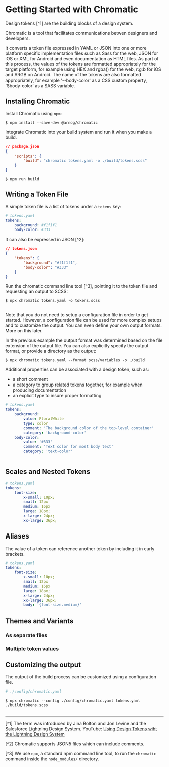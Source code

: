 # Getting Started with Chromatic

Design tokens [^1] are the building blocks of a design system.

Chromatic is a tool that facilitates communications betwen designers and developers.

It converts a token file expressed in YAML or JSON into one or more platform specific implementation files such as Sass for the web, JSON for iOS or XML for Android and even documentation as HTML files. As part of this process, the values of the tokens are formatted appropriately for the target platform, for example using HEX and rgba() for the web, r:g:b for iOS and ARGB on Android. The name of the tokens are also formatted appropriately, for example '--body-color' as a CSS custom property, '\$body-color' as a SASS variable.

## Installing Chromatic

Install Chromatic using `npm`:

```shell
$ npm install --save-dev @arnog/chromatic
```

Integrate Chromatic into your build system and run it when you make a build.

```json
// package.json
{
    "scripts": {
        "build": "chromatic tokens.yaml -o ./build/tokens.scss"
    }
}
```

```shell
$ npm run build
```

## Writing a Token File

A simple token file is a list of tokens under a `tokens` key:

```yaml
# tokens.yaml
tokens:
    background: #f1f1f1
    body-color: #333
```

It can also be expressed in JSON [^2]:

```json
// tokens.json
{
    "tokens": {
        "background": "#f1f1f1",
        "body-color": "#333"
    }
}
```

Run the chromatic command line tool [^3], pointing it to the token file and requesting an output to SCSS:

```shell
$ npx chromatic tokens.yaml -o tokens.scss
```

```scss

```

Note that you do not need to setup a configuration file in order to get started. However, a configuration file can be used for more complex setups and to customize the output. You can even define your own output formats. More on this later.

In the previous example the output format was determined based on the file extension of the output file. You can also explicitly specify the output format, or provide a directory as the output:

```shell
$ npx chromatic tokens.yaml --format scss/variables -o ./build
```

Additional properties can be associated with a design token, such as:

-   a short comment
-   a category to group related tokens together, for example when producing documentation
-   an explicit type to insure proper formatting

```yaml
# tokens.yaml
tokens:
    background:
        value: FloralWhite
        type: color
        comment: 'The background color of the top-level container'
        category: 'background-color'
    body-color:
        value: '#333'
        comment: 'Text color for most body text'
        category: 'text-color'
```

```scss

```

## Scales and Nested Tokens

```yaml
# tokens.yaml
tokens:
    font-size:
        x-small: 10px;
        small: 12px
        medium: 16px
        large: 18px;
        x-large: 24px;
        xx-large: 36px;
```

## Aliases

The value of a token can reference another token by including it in curly brackets.

```yaml
# tokens.yaml
tokens:
    font-size:
        x-small: 10px;
        small: 12px
        medium: 16px
        large: 18px;
        x-large: 24px;
        xx-large: 36px;
        body: '{font-size.medium}'
```

## Themes and Variants

### As separate files

### Multiple token values

## Customizing the output

The output of the build process can be customized using a configuration file.

```yaml
# ./config/chromatic.yaml
```

```shell
$ npx chromatic --config ./config/chromatic.yaml tokens.yaml ./build/tokens.scss
```

```scss

```

---

[^1] The term was introduced by Jina Bolton and Jon Levine and the Salesforce Lightning Design System. YouTube: [Using Design Tokens wiht the Lightning Design System](https://www.youtube.com/watch?v=wDBEc3dJJV8)

[^2] Chromatic supports JSON5 files which can include comments.

[^3] We use `npx`, a standard npm command line tool, to run the `chromatic` command inside the `node_modules/` directory.
